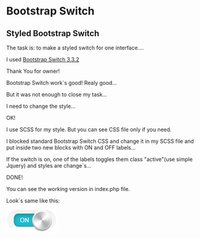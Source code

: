 # Bootstrap Switch
## Styled Bootstrap Switch

 The task is: to make a styled switch for one interface....

 I used [Bootstrap Switch 3.3.2](https://github.com/nostalgiaz/bootstrap-switch)

 Thank You for owner!

 Bootstrap Switch work`s good! Realy good...

 But it was not enough to close my task...

 I need to change the style...

 OK!

 I use SCSS for my style. But you can see CSS file only if you need.

 I blocked standard Bootstrap Switch CSS and change it in my SCSS file and put inside two new blocks with ON and OFF labels...

 If the switch is on, one of the labels toggles them class "active"(use simple Jquery) and styles are change`s...

 DONE!

 You can see the working version in index.php file.

 Look`s same like this:

 ![Preview image](preview.png)








